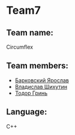 # Team7

## Team name:

Circumflex


## Team members:

- [Барковский Ярослав](https://github.com/BarikQ)
- [Владислав Шихутин](https://github.com/VladicColosozhatelb)
- [Тодор Гринь](https://github.com/TodorGrin)

## Language: 
C++

